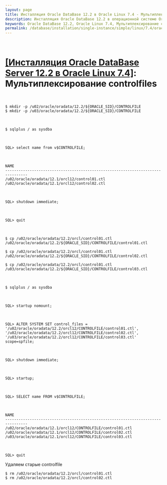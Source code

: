 ```yaml
---
layout: page
title: Инсталляция Oracle DataBase 12.2 в Oracle Linux 7.4 - Мультиплексирование controlfiles
description: Инсталляция Oracle DataBase 12.2 в операционной системе Oracle Linux 7.4 - Мультиплексирование controlfiles
keywords: Oracle DataBase 12.2, Oracle Linux 7.4, Мультиплексирование controlfiles
permalink: /database/installation/single-instance/simple/linux/7.4/oracle/12.2/oracle-controlfiles-multiplexing/
---
```


<br/>

# <a href="/database/installation/single-instance/simple/linux/7.4/oracle/12.2/">[Инсталляция Oracle DataBase Server 12.2 в Oracle Linux 7.4]</a>: Мультиплексирование controlfiles

<br/>

    $ mkdir -p /u02/oracle/oradata/12.2/${ORACLE_SID}/CONTROLFILE
    $ mkdir -p /u03/oracle/oradata/12.2/${ORACLE_SID}/CONTROLFILE

<br/>

    $ sqlplus / as sysdba

<br/>

    SQL> select name from v$CONTROLFILE;

<br/>

    NAME
    --------------------------------------------------------------------------------
    /u02/oracle/oradata/12.1/orcl12/control01.ctl
    /u02/oracle/oradata/12.1/orcl12/control02.ctl

<br/>

    SQL> shutdown immediate;

<br/>

    SQL> quit

<br/>

    $ cp /u02/oracle/oradata/12.2/orcl/control01.ctl /u02/oracle/oradata/12.2/${ORACLE_SID}/CONTROLFILE/control01.ctl

    $ cp /u02/oracle/oradata/12.2/orcl/control01.ctl /u02/oracle/oradata/12.2/${ORACLE_SID}/CONTROLFILE/control02.ctl

    $ cp /u02/oracle/oradata/12.2/orcl/control01.ctl /u03/oracle/oradata/12.2/${ORACLE_SID}/CONTROLFILE/control03.ctl

<br/>

    $ sqlplus / as sysdba

<br/>

    SQL> startup nomount;

<br/>

    SQL> ALTER SYSTEM SET control_files = '/u02/oracle/oradata/12.2/orcl12/CONTROLFILE/control01.ctl', '/u02/oracle/oradata/12.2/orcl12/CONTROLFILE/control02.ctl', '/u03/oracle/oradata/12.2/orcl12/CONTROLFILE/control03.ctl' scope=spfile;

<br/>

    SQL> shutdown immediate;

<br/>

    SQL> startup;

<br/>

    SQL> SELECT name FROM v$CONTROLFILE;

<br/>

    NAME
    --------------------------------------------------------------------------------
    /u02/oracle/oradata/12.1/orcl12/CONTROLFILE/control01.ctl
    /u02/oracle/oradata/12.1/orcl12/CONTROLFILE/control02.ctl
    /u03/oracle/oradata/12.1/orcl12/CONTROLFILE/control03.ctl

<br/>

    SQL> quit

Удаляем старые controlfile

    $ rm /u02/oracle/oradata/12.2/orcl/control01.ctl
    $ rm /u02/oracle/oradata/12.2/orcl/control02.ctl
